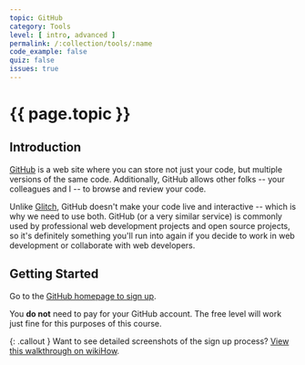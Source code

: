 ```yaml
---
topic: GitHub
category: Tools
level: [ intro, advanced ]
permalink: /:collection/tools/:name
code_example: false
quiz: false
issues: true
---
```


# {{ page.topic }}

## Introduction
[GitHub](https://github.com) is a web site where you can store not just your code, but multiple versions of the same code. Additionally, GitHub allows other folks -- your colleagues and I -- to browse and review your code.

Unlike [Glitch](/learn/tools/glitch), GitHub doesn't make your code live and interactive -- which is why we need to use both. GitHub (or a very similar service) is commonly used by professional web development projects and open source projects, so it's definitely something you'll run into again if you decide to work in web development or collaborate with web developers.

## Getting Started
Go to the [GitHub homepage to sign up](https://github.com/).

You **do not** need to pay for your GitHub account. The free level will work just fine for this purposes of this course.

{: .callout }
Want to see detailed screenshots of the sign up process? [View this walkthrough on wikiHow](https://www.wikihow.com/Create-an-Account-on-GitHub).
